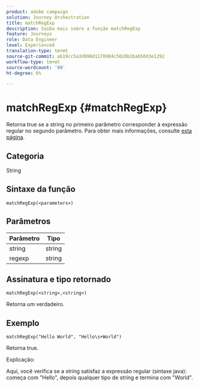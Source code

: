 ```yaml
---
product: adobe campaign
solution: Journey Orchestration
title: matchRegExp
description: Saiba mais sobre a função matchRegExp
feature: Journeys
role: Data Engineer
level: Experienced
translation-type: tm+mt
source-git-commit: ab19cc5a3d998d1178984c5028b1ba650d3e1292
workflow-type: tm+mt
source-wordcount: '89'
ht-degree: 6%

---
```



# matchRegExp {#matchRegExp}

Retorna true se a string no primeiro parâmetro corresponder à expressão regular no segundo parâmetro. Para obter mais informações, consulte [esta página](https://docs.oracle.com/javase/7/docs/api/java/util/regex/Pattern.html).

## Categoria

String

## Sintaxe da função

`matchRegExp(<parameters>)`

## Parâmetros

| Parâmetro | Tipo |
|--- |--- |
| string | string |
| regexp | string |

## Assinatura e tipo retornado

`matchRegExp(<string>,<string>)`

Retorna um verdadeiro.

## Exemplo

`matchRegExp("Hello World", "Hello\s+World")`

Retorna true.

Explicação:

Aqui, você verifica se a string satisfaz a expressão regular (sintaxe java): começa com &quot;Hello&quot;, depois qualquer tipo de string e termina com &quot;World&quot;.
